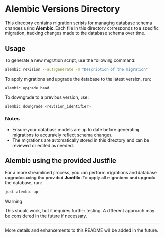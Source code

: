 # Alembic Versions Directory

This directory contains migration scripts for managing database schema changes using **Alembic**.
Each file in this directory corresponds to a specific migration, tracking changes made to the database schema over time.

## Usage

To generate a new migration script, use the following command:

```bash
alembic revision --autogenerate -m "Description of the migration"
```

To apply migrations and upgrade the database to the latest version, run:

```bash
alembic upgrade head
```

To downgrade to a previous version, use:

```bash
alembic downgrade <revision_identifier>
```

### Notes

- Ensure your database models are up to date before generating migrations to accurately reflect schema changes.
- The migrations are automatically stored in this directory and can be reviewed or edited as needed.

## Alembic using the provided Justfile

For a more streamlined process, you can perform migrations and database upgrades using the provided **Justfile**.
To apply all migrations and upgrade the database, run:

```bash
just alembic-up
```

> [!WARNING]
> This should work, but it requires further testing. A different approach may be considered in the future if necessary.

---

More details and enhancements to this README will be added in the future.